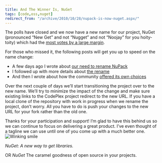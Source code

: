 ```yaml
---
title: And The Winner Is, NuGet
tags: [code,oss,nuget]
redirect_from: "/archive/2010/10/28/nupack-is-now-nuget.aspx/"
---
```


The polls have closed and we now have a new name for our project, NuGet
(pronounced “New Get” and not “Nugget” and not “Noojay” for you
hoity-toity) which had the [most votes by a large
margin](http://nupack.codeplex.com/workitem/282 "Rename NuPack to NuGet").

For those who missed it, the following posts will get you up to speed on
the name change:

-   A few days ago I wrote about [our need to rename
    NuPack](https://haacked.com/archive/2010/10/21/renaming-nupack.aspx "Renaming NuPack")
-   I followed up with more details about [the
    rename](https://haacked.com/archive/2010/10/22/naming-is-hard.aspx "Naming is hard")
-   And then I wrote about how the community [offered its own
    choices](https://haacked.com/archive/2010/10/23/community-naming.aspx "Community Naming")

Over the next couple of days we’ll start transitioning the project over
to the new name. We’ll try to minimize the impact of the change and make
sure existing links to the CodePlex project redirect to the new URL. If
you have a local clone of the repository with work in progress when we
rename the project, don’t worry. All you have to do is push your changes
to the new URL for your fork rather than the old one.

Thanks for your participation and support! I’m glad to have this behind
us so we can continue to focus on delivering a great product. I’ve even
thought of a tagline we can use until one of you come up with a much
better one. ![Winking
smile](https://haacked.com/images/haacked_com/WindowsLiveWriter/Introducing-NuGet_125B4/wlEmoticon-winkingsmile_2.png)

*NuGet: A new way to get libraries.*

OR *NuGet* The caramel goodness of open source in your projects.

